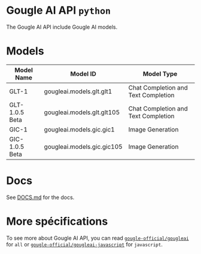 # Gougle AI API `python`
The Gougle AI API include Gougle AI models.

# Models
| Model Name     | Model ID                   | Model Type                          |
| -------------- | -------------------------- | ----------------------------------- |
| GLT-1          | gougleai.models.glt.glt1   | Chat Completion and Text Completion |
| GLT-1.0.5 Beta | gougleai.models.glt.glt105 | Chat Completion and Text Completion |
| GIC-1          | gougleai.models.gic.gic1   | Image Generation                    |
| GIC-1.0.5 Beta | gougleai.models.gic.gic105 | Image Generation                    |

# Docs
See [DOCS.md](https://github.com/gougle-official/gougleai-python/blob/main/DOCS.md) for the docs.

# More spécifications
To see more about Gougle AI API, you can read [`gougle-official/gougleai`](https://www.github.com/gougle-official/gougleai) for `all` or [`gougle-official/gougleai-javascript`](https://www.github.com/gougle-official/gougleai-javascript) for `javascript`. 
